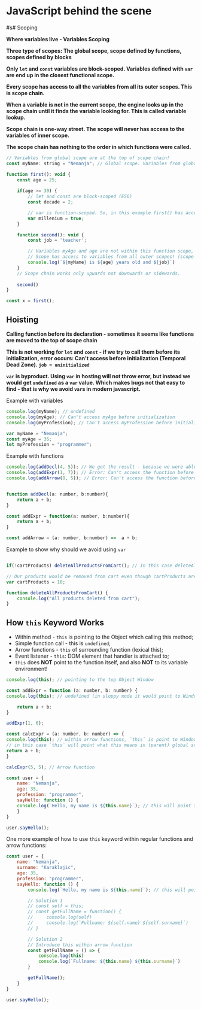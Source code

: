 # JavaScript behind the scene

#s# Scoping

**Where variables live - Variables Scoping**

**Three type of scopes: The global scope, scope defined by functions, scopes defined by blocks**

**Only `let` and `const` variables are block-scoped. Variables defined with `var` are end up in the closest functional scope.**

**Every scope has access to all the variables from all its outer scopes. This is scope chain.**

**When a variable is not in the current scope, the engine looks up in the scope chain until it finds the variable looking for. This is called variable lookup.**

**Scope chain is one-way street. The scope will never has access to the variables of inner scope.**

**The scope chain has nothing to the order in which functions were called.**

```js
// Variables from global scope are at the top of scope chain!
const myName: string = "Nemanja"; // Global scope. Variables from global scope are accessible from everywhere!

function first(): void {
    const age = 25;
    
    if(age >= 30) {
        // let and const are block-scoped (ES6)
        const decade = 2;

        // var is function-scoped. So, in this example first() has access to it and second() as well.
        var millenium = true;
    }

    function second(): void {
        const job = 'teacher';

        // Variables myAge and age are not within this function scope, so it will look up for them
        // Scope has access to variables from all outer scopes! (scope chain)
        console.log(`${myName} is ${age} years old and ${job}`)
    }
    // Scope chain works only upwards not downwards or sidewards.
    
    second()
}

const x = first();
```

## Hoisting

**Calling function before its declaration - sometimes it seems like functions are moved to the top of scope chain**

**This is not working for `let` and `const` - if we try to call them before its initialization,  error occurs: Can't access before initialization (Temporal Dead Zone). `job = uninitialized`**

**`var` is byproduct. Using `var` in hosting will not throw error, but instead we would get `undefined` as a `var` value. Which makes bugs not that easy to find - that is why we avoid `var`s in modern javascript.**

Example with variables
```js
console.log(myName); // undefined
console.log(myAge); // Can't access myAge before initialization
console.log(myProfession); // Can't access myProfession before initialization

var myName = "Nemanja";
const myAge = 35;
let myProfession = "programmer";
```

Example with functions
```js
console.log(addDecl(4, 5)); // We got the result - because we were able to call function before its declaration. This doesn't work with arrow function and function expression.
console.log(addExpr(1, 7)); // Error: Can't access the function before initialization
console.log(addArrow(8, 5)); // Error: Can't access the function before initialization


function addDecl(a: number, b:number){
    return a + b;
}

const addExpr = function(a: number, b:number){
    return a + b;
}

const addArrow = (a: number, b:number) =>  a + b;
```

Example to show why should we avoid using `var`
```js

if(!cartProducts) deleteAllProductsFromCart(); // In this case deleteAllProductsFromCart() is called, because `cartProducts` is set to undefined (due to how hoisting works with vars).

// Our products would be removed from cart even though cartProducts are set tot 10;
var cartProducts = 10;

function deleteAllProductsFromCart() {
    console.log("All products deleted from cart");
}
``` 
## How `this` Keyword Works

* Within method - `this` is pointing to the Object which calling this method;
* Simple function call - this is `undefined`;
* Arrow functions - `this` of surrounding function (lexical this);
* Event listener - `this`: DOM element that handler is attached to;
* `this` does **NOT** point to the function itself, and also **NOT** to its variable environment!

```js
console.log(this); // pointing to the top Object Window

const addExpr = function (a: number, b: number) {
console.log(this); // undefined (in sloppy mode it would point to Window Object, but not if we use strict mode);

    return a + b;
}

addExpr(1, 6);

const calcExpr = (a: number, b: number) => {
console.log(this); // within arrow functions, `this` is point to Window Object; Depends on what `this` word is in parent scope
// in this case `this` will point what this means in (parent) global scope - Window Object
return a + b;
}

calcExpr(5, 5); // Arrow function

const user = {
    name: "Nemanja",
    age: 35,
    profession: "programmer",
    sayHello: function () {
    console.log(`Hello, my name is ${this.name}`); // this will point to the Object user (user.name);
    }
}

user.sayHello();
```

One more example of how to use `this` keyword within regular functions and arrow functions:
```js
const user = {
    name: "Nemanja",
    surname: "Karaklajic",
    age: 35,
    profession: "programmer",
    sayHello: function () {
        console.log(`Hello, my name is ${this.name}`); // this will point to the Object user (user.name);

        // Solution 1
        // const self = this;
        // const getFullName = function() {
        //     console.log(self)
        //     console.log(`Fullname: ${self.name} ${self.surname}`)
        // }

        // Solution 2
        // Introduce this within arrow function
        const getFullName = () => {
            console.log(this)
            console.log(`Fullname: ${this.name} ${this.surname}`)
        }

        getFullName();
    }
}

user.sayHello();
```